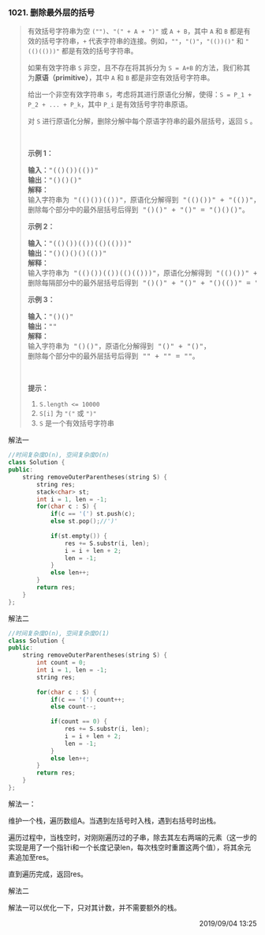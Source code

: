 ### 1021. 删除最外层的括号

> <div class="content__2ebE"><p>有效括号字符串为空&nbsp;<code>("")</code>、<code>"(" + A + ")"</code>&nbsp;或&nbsp;<code>A + B</code>，其中&nbsp;<code>A</code> 和&nbsp;<code>B</code>&nbsp;都是有效的括号字符串，<code>+</code>&nbsp;代表字符串的连接。例如，<code>""</code>，<code>"()"</code>，<code>"(())()"</code>&nbsp;和&nbsp;<code>"(()(()))"</code>&nbsp;都是有效的括号字符串。</p>
> 
> <p>如果有效字符串&nbsp;<code>S</code>&nbsp;非空，且不存在将其拆分为&nbsp;<code>S = A+B</code>&nbsp;的方法，我们称其为<strong>原语（primitive）</strong>，其中&nbsp;<code>A</code> 和&nbsp;<code>B</code>&nbsp;都是非空有效括号字符串。</p>
> 
> <p>给出一个非空有效字符串&nbsp;<code>S</code>，考虑将其进行原语化分解，使得：<code>S = P_1 + P_2 + ... + P_k</code>，其中&nbsp;<code>P_i</code>&nbsp;是有效括号字符串原语。</p>
> 
> <p>对&nbsp;<code>S</code>&nbsp;进行原语化分解，删除分解中每个原语字符串的最外层括号，返回 <code>S</code>&nbsp;。</p>
> 
> <p>&nbsp;</p>
> 
> <p><strong>示例 1：</strong></p>
> 
> <pre><strong>输入：</strong>"(()())(())"
> <strong>输出：</strong>"()()()"
> <strong>解释：
> </strong>输入字符串为 "(()())(())"，原语化分解得到 "(()())" + "(())"，
> 删除每个部分中的最外层括号后得到 "()()" + "()" = "()()()"。</pre>
> 
> <p><strong>示例 2：</strong></p>
> 
> <pre><strong>输入：</strong>"(()())(())(()(()))"
> <strong>输出：</strong>"()()()()(())"
> <strong>解释：</strong>
> 输入字符串为 "(()())(())(()(()))"，原语化分解得到 "(()())" + "(())" + "(()(()))"，
> 删除每隔部分中的最外层括号后得到 "()()" + "()" + "()(())" = "()()()()(())"。
> </pre>
> 
> <p><strong>示例 3：</strong></p>
> 
> <pre><strong>输入：</strong>"()()"
> <strong>输出：</strong>""
> <strong>解释：</strong>
> 输入字符串为 "()()"，原语化分解得到 "()" + "()"，
> 删除每个部分中的最外层括号后得到 "" + "" = ""。
> </pre>
> 
> <p>&nbsp;</p>
> 
> <p><strong>提示：</strong></p>
> 
> <ol>
> 	<li><code>S.length &lt;= 10000</code></li>
> 	<li><code>S[i]</code> 为&nbsp;<code>"("</code> 或&nbsp;<code>")"</code></li>
> 	<li><code>S</code> 是一个有效括号字符串</li>
> </ol>
> </div>

解法一
```cpp
//时间复杂度O(n), 空间复杂度O(n)
class Solution {
public:
    string removeOuterParentheses(string S) {
        string res;
        stack<char> st;
        int i = 1, len = -1;
        for(char c : S) {
            if(c == '(') st.push(c);
            else st.pop();//')'
            
            if(st.empty()) {
                res += S.substr(i, len);
                i = i + len + 2;
                len = -1;
            }
            else len++;
        }
        return res;
    }
};
```

解法二
```cpp
//时间复杂度O(n), 空间复杂度O(1)
class Solution {
public:
    string removeOuterParentheses(string S) {
        int count = 0;
        int i = 1, len = -1;
        string res;
        
        for(char c : S) {
            if(c == '(') count++;
            else count--;
            
            if(count == 0) {
                res += S.substr(i, len);
                i = i + len + 2;
                len = -1;
            }
            else len++;
        }
        return res;
    }
};
```

解法一：

维护一个栈，遍历数组A。当遇到左括号时入栈，遇到右括号时出栈。

遍历过程中，当栈空时，对刚刚遍历过的子串，除去其左右两端的元素（这一步的实现是用了一个指针i和一个长度记录len，每次栈空时重置这两个值），将其余元素追加至res。

直到遍历完成，返回res。

解法二

解法一可以优化一下，只对其计数，并不需要额外的栈。

<div style="text-align: right"> 2019/09/04 13:25 </div>